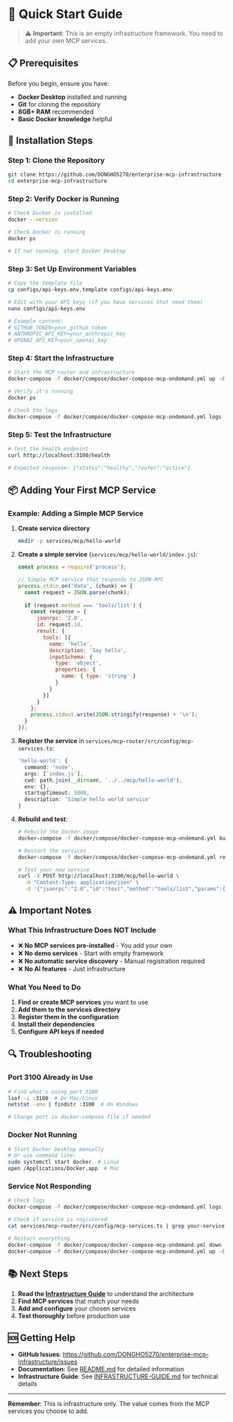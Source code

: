 # 🚀 Quick Start Guide

> ⚠️ **Important**: This is an empty infrastructure framework. You need to add your own MCP services.

## 📋 Prerequisites

Before you begin, ensure you have:

- **Docker Desktop** installed and running
- **Git** for cloning the repository
- **8GB+ RAM** recommended
- **Basic Docker knowledge** helpful

## 🔧 Installation Steps

### **Step 1: Clone the Repository**

```bash
git clone https://github.com/DONGHO5270/enterprise-mcp-infrastructure
cd enterprise-mcp-infrastructure
```

### **Step 2: Verify Docker is Running**

```bash
# Check Docker is installed
docker --version

# Check Docker is running
docker ps

# If not running, start Docker Desktop
```

### **Step 3: Set Up Environment Variables**

```bash
# Copy the template file
cp configs/api-keys.env.template configs/api-keys.env

# Edit with your API keys (if you have services that need them)
nano configs/api-keys.env

# Example content:
# GITHUB_TOKEN=your_github_token
# ANTHROPIC_API_KEY=your_anthropic_key
# OPENAI_API_KEY=your_openai_key
```

### **Step 4: Start the Infrastructure**

```bash
# Start the MCP router and infrastructure
docker-compose -f docker/compose/docker-compose-mcp-ondemand.yml up -d

# Verify it's running
docker ps

# Check the logs
docker-compose -f docker/compose/docker-compose-mcp-ondemand.yml logs
```

### **Step 5: Test the Infrastructure**

```bash
# Test the health endpoint
curl http://localhost:3100/health

# Expected response: {"status":"healthy","router":"active"}
```

## 📦 Adding Your First MCP Service

### **Example: Adding a Simple MCP Service**

1. **Create service directory**
   ```bash
   mkdir -p services/mcp/hello-world
   ```

2. **Create a simple service** (`services/mcp/hello-world/index.js`):
   ```javascript
   const process = require('process');
   
   // Simple MCP service that responds to JSON-RPC
   process.stdin.on('data', (chunk) => {
     const request = JSON.parse(chunk);
     
     if (request.method === 'tools/list') {
       const response = {
         jsonrpc: '2.0',
         id: request.id,
         result: {
           tools: [{
             name: 'hello',
             description: 'Say hello',
             inputSchema: {
               type: 'object',
               properties: {
                 name: { type: 'string' }
               }
             }
           }]
         }
       };
       process.stdout.write(JSON.stringify(response) + '\n');
     }
   });
   ```

3. **Register the service** in `services/mcp-router/src/config/mcp-services.ts`:
   ```typescript
   'hello-world': {
     command: 'node',
     args: ['index.js'],
     cwd: path.join(__dirname, '../../mcp/hello-world'),
     env: {},
     startupTimeout: 5000,
     description: 'Simple hello world service'
   }
   ```

4. **Rebuild and test**:
   ```bash
   # Rebuild the Docker image
   docker-compose -f docker/compose/docker-compose-mcp-ondemand.yml build
   
   # Restart the services
   docker-compose -f docker/compose/docker-compose-mcp-ondemand.yml restart
   
   # Test your new service
   curl -X POST http://localhost:3100/mcp/hello-world \
     -H "Content-Type: application/json" \
     -d '{"jsonrpc":"2.0","id":"test","method":"tools/list","params":{}}'
   ```

## ⚠️ Important Notes

### **What This Infrastructure Does NOT Include**

- ❌ **No MCP services pre-installed** - You add your own
- ❌ **No demo services** - Start with empty framework
- ❌ **No automatic service discovery** - Manual registration required
- ❌ **No AI features** - Just infrastructure

### **What You Need to Do**

1. **Find or create MCP services** you want to use
2. **Add them to the services directory**
3. **Register them in the configuration**
4. **Install their dependencies**
5. **Configure API keys if needed**

## 🔍 Troubleshooting

### **Port 3100 Already in Use**
```bash
# Find what's using port 3100
lsof -i :3100  # On Mac/Linux
netstat -ano | findstr :3100  # On Windows

# Change port in docker-compose file if needed
```

### **Docker Not Running**
```bash
# Start Docker Desktop manually
# Or use command line:
sudo systemctl start docker  # Linux
open /Applications/Docker.app  # Mac
```

### **Service Not Responding**
```bash
# Check logs
docker-compose -f docker/compose/docker-compose-mcp-ondemand.yml logs

# Check if service is registered
cat services/mcp-router/src/config/mcp-services.ts | grep your-service

# Restart everything
docker-compose -f docker/compose/docker-compose-mcp-ondemand.yml down
docker-compose -f docker/compose/docker-compose-mcp-ondemand.yml up -d
```

## 📚 Next Steps

1. **Read the [Infrastructure Guide](INFRASTRUCTURE-GUIDE.md)** to understand the architecture
2. **Find MCP services** that match your needs
3. **Add and configure** your chosen services
4. **Test thoroughly** before production use

## 🆘 Getting Help

- **GitHub Issues**: https://github.com/DONGHO5270/enterprise-mcp-infrastructure/issues
- **Documentation**: See [README.md](README.md) for detailed information
- **Infrastructure Guide**: See [INFRASTRUCTURE-GUIDE.md](INFRASTRUCTURE-GUIDE.md) for technical details

---

**Remember**: This is infrastructure only. The value comes from the MCP services you choose to add.